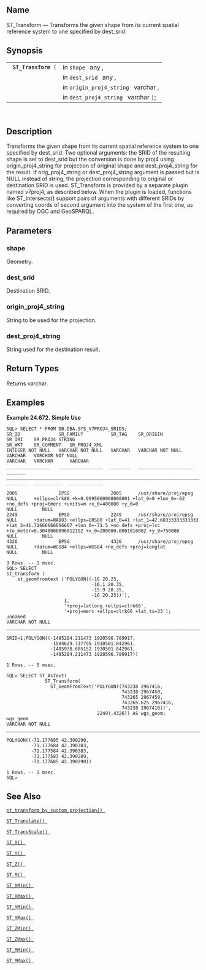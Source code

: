 <div id="fn_st_transform" class="refentry">

<div class="titlepage">

</div>

<div class="refnamediv">

## Name

ST_Transform — Transforms the given shape from its current spatial
reference system to one specified by dest_srid.

</div>

<div class="refsynopsisdiv">

## Synopsis

<div id="fsyn_st_transform" class="funcsynopsis">

|                           |                                      |
|---------------------------|--------------------------------------|
| ` `**`ST_Transform`**` (` | in `shape ` any ,                    |
|                           | in `dest_srid ` any ,                |
|                           | in `origin_proj4_string ` varchar ,  |
|                           | in `dest_proj4_string ` varchar `)`; |

<div class="funcprototype-spacer">

 

</div>

</div>

</div>

<div id="desc_st_transform" class="refsect1">

## Description

Transforms the given shape from its current spatial reference system to
one specified by dest_srid. Two optional arguments: the SRID of the
resulting shape is set to dest_srid but the conversion is done by proj4
using origin_proj4_string for projection of original shape and
dest_proj4_string for the result. If orig_proj4_string or
dest_proj4_string argument is passed but is NULL instead of string, the
projection corresponding to original or destination SRID is used.
ST_Transform is provided by a separate plugin named v7proj4, as
described below. When the plugin is loaded, functions like
ST_Intersects() support pairs of arguments with different SRIDs by
converting coords of second argument into the system of the first one,
as required by OGC and GeoSPARQL.

</div>

<div id="params_st_transform" class="refsect1">

## Parameters

<div id="id131889" class="refsect2">

### shape

Geometry.

</div>

<div id="id131892" class="refsect2">

### dest_srid

Destination SRID.

</div>

<div id="id131895" class="refsect2">

### origin_proj4_string

String to be used for the projection.

</div>

<div id="id131898" class="refsect2">

### dest_proj4_string

String used for the destination result.

</div>

</div>

<div id="ret_st_transform" class="refsect1">

## Return Types

Returns varchar.

</div>

<div id="examples_st_transform" class="refsect1">

## Examples

<div id="ex_st_transform" class="example">

**Example 24.672. Simple Use**

<div class="example-contents">

``` screen
SQL> SELECT * FROM DB.DBA.SYS_V7PROJ4_SRIDS;
SR_ID              SR_FAMILY          SR_TAG    SR_ORIGIN              SR_IRI    SR_PROJ4_STRING                                                                                                                                                                         SR_WKT    SR_COMMENT   SR_PROJ4_XML
INTEGER NOT NULL   VARCHAR NOT NULL   VARCHAR   VARCHAR NOT NULL       VARCHAR   VARCHAR NOT NULL                                                                                                                                                                        VARCHAR   VARCHAR      VARCHAR
________________   ________________   _______   ____________________   _______   _____________________________________________________________________________________________________________________________________________________________________________________   _______   __________   ____________

2005               EPSG               2005      /usr/share/proj/epsg   NULL      +ellps=clrk80 +k=0.9995000000000001 +lat_0=0 +lon_0=-62 +no_defs +proj=tmerc +units=m +x_0=400000 +y_0=0                                                                                          NULL         NULL
2249               EPSG               2249      /usr/share/proj/epsg   NULL      +datum=NAD83 +ellps=GRS80 +lat_0=41 +lat_1=42.68333333333333 +lat_2=41.71666666666667 +lon_0=-71.5 +no_defs +proj=lcc +to_meter=0.3048006096012192 +x_0=200000.0001016002 +y_0=750000             NULL         NULL
4326               EPSG               4326      /usr/share/proj/epsg   NULL      +datum=WGS84 +ellps=WGS84 +no_defs +proj=longlat                                                                                                                                                  NULL         NULL

3 Rows. -- 1 msec.
SQL> SELECT
st_transform (
    st_geomfromtext ('POLYGON((-16 20.25,
                               -16.1 20.35,
                               -15.9 20.35,
                               -16 20.25))'),
                     1,
                     '+proj=latlong +ellps=clrk66',
                     '+proj=merc +ellps=clrk66 +lat_ts=33');
unnamed
VARCHAR NOT NULL
_____________________________________________________________________________________________________________________________________________

SRID=1;POLYGON((-1495284.211473 1920596.789917,
                -1504629.737795 1930501.842961,
                -1485938.685152 1930501.842961,
                -1495284.211473 1920596.789917))

1 Rows. -- 0 msec.

SQL> SELECT ST_AsText(
              ST_Transform(
                ST_GeomFromText('POLYGON((743238 2967416,
                                          743238 2967450,
                                          743265 2967450,
                                          743265.625 2967416,
                                          743238 2967416))',
                                 2249),4326)) AS wgs_geom;
wgs_geom
VARCHAR NOT NULL
___________________________________________________________________________________________________________________

POLYGON((-71.177685 42.390290,
         -71.177684 42.390383,
         -71.177584 42.390383,
         -71.177583 42.390289,
         -71.177685 42.390290))

1 Rows. -- 1 msec.
SQL>
```

</div>

</div>

  

</div>

<div id="seealso_st_transform" class="refsect1">

## See Also

<a href="fn_st_transform_by_custom_projection.html" class="link"
title="st_transform_by_custom_projection"><code
class="function">st_transform_by_custom_projection() </code></a>

<a href="fn_st_translate.html" class="link" title="ST_Translate"><code
class="function">ST_Translate() </code></a>

<a href="fn_st_transscale.html" class="link" title="ST_TransScale"><code
class="function">ST_TransScale() </code></a>

<a href="fn_st_x.html" class="link" title="st_x"><code
class="function">ST_X() </code></a>

<a href="fn_st_y.html" class="link" title="st_y"><code
class="function">ST_Y() </code></a>

<a href="fn_st_z.html" class="link" title="ST_Z"><code
class="function">ST_Z() </code></a>

<a href="fn_st_m.html" class="link" title="ST_M"><code
class="function">ST_M() </code></a>

<a href="fn_st_xmin.html" class="link" title="ST_XMin"><code
class="function">ST_XMin() </code></a>

<a href="fn_st_xmax.html" class="link" title="ST_XMax"><code
class="function">ST_XMax() </code></a>

<a href="fn_st_ymin.html" class="link" title="ST_YMin"><code
class="function">ST_YMin() </code></a>

<a href="fn_st_ymax.html" class="link" title="ST_YMax"><code
class="function">ST_YMax() </code></a>

<a href="fn_st_zmin.html" class="link" title="ST_ZMin"><code
class="function">ST_ZMin() </code></a>

<a href="fn_st_zmax.html" class="link" title="ST_ZMax"><code
class="function">ST_ZMax() </code></a>

<a href="fn_st_mmin.html" class="link" title="ST_MMin"><code
class="function">ST_MMin() </code></a>

<a href="fn_st_mmax.html" class="link" title="ST_MMax"><code
class="function">ST_MMax() </code></a>

</div>

</div>
